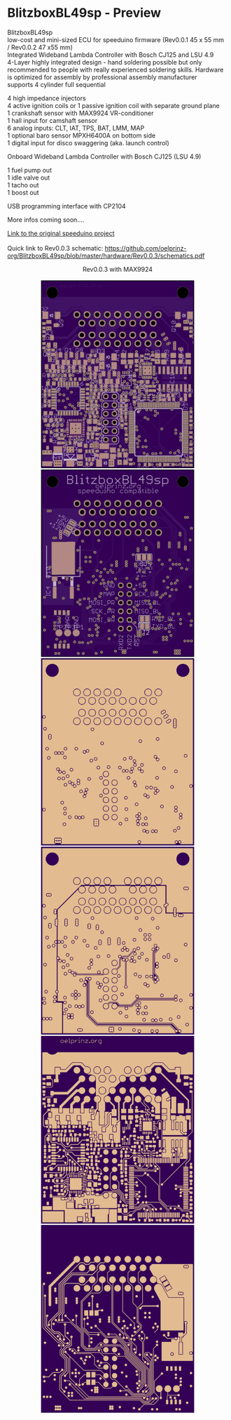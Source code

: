 # BlitzboxBL49sp - Preview<br/>
BlitzboxBL49sp<br/>
low-cost and mini-sized ECU for speeduino firmware (Rev0.0.1 45 x 55 mm / Rev0.0.2 47 x55 mm)<br/>
Integrated Wideband Lambda Controller with Bosch CJ125 and LSU 4.9<br/>
4-Layer highly integrated design - hand soldering possible but only recommended to people with really experienced soldering skills.  Hardware is optimized for assembly by professional assembly manufacturer<br/>
supports 4 cylinder full sequential<br/>

4 high impedance injectors<br/>
4 active ignition coils or 1 passive ignition coil with separate ground plane<br/>
1 crankshaft sensor with MAX9924 VR-conditioner<br/>
1 hall input for camshaft sensor<br/>
6 analog inputs: CLT, IAT, TPS, BAT, LMM, MAP<br/>
1 optional baro sensor MPXH6400A on bottom side<br/>
1 digital input for disco swaggering (aka. launch control)<br/>

Onboard Wideband Lambda Controller with Bosch CJ125 (LSU 4.9)<br/>

1 fuel pump out<br/>
1 idle valve out<br/>
1 tacho out<br/>
1 boost out<br/>

USB programming interface with CP2104<br/>

More infos coming soon....<br/>

[Link to the original speeduino project](https://www.speeduino.com "speeduino homepage")<br/>
<br/>
Quick link to Rev0.0.3 schematic: https://github.com/oelprinz-org/BlitzboxBL49sp/blob/master/hardware/Rev0.0.3/schematics.pdf <br/>

<p align="center">
  Rev0.0.3 with MAX9924<br/>
<br/>
  <img src="hardware/Rev0.0.3/top.png" width="350" title="Top Side">
  <img src="hardware/Rev0.0.3/bottom.png" width="350" alt="accessibility text"><br/>
  <img src="hardware/Rev0.0.3/internal_plane1.png" width="350" title="Internal Plane 1">
  <img src="hardware/Rev0.0.3/internal_plane2.png" width="350" title="Internal Plane 2">
  <img src="hardware/Rev0.0.3/top_layer.png" width="350" title="Top Side">
  <img src="hardware/Rev0.0.3/bottom_layer.png" width="350" alt="accessibility text">
</p>
<br/>
<p align="center">
  <br/>
</p>
